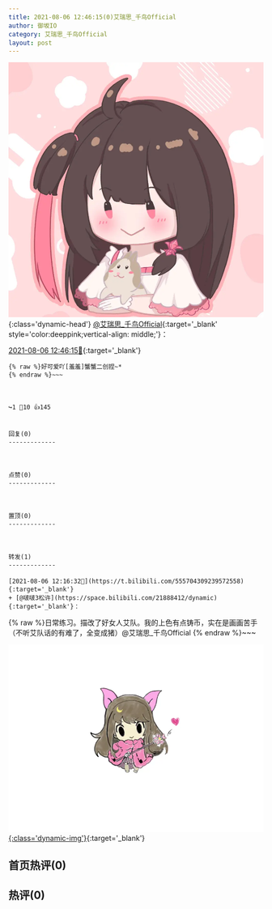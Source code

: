 ```yaml
---
title: 2021-08-06 12:46:15(0)艾瑞思_千鸟Official
author: 御坂IO
category: 艾瑞思_千鸟Official
layout: post
---
```


![img](/images/7e08840c56f251de28bdf766b647bd5fe9a5d50a.jpg){:class='dynamic-head'}
[@艾瑞思_千鸟Official](https://space.bilibili.com/1090010845/dynamic){:target='_blank' style='color:deeppink;vertical-align: middle;'}：

[2021-08-06 12:46:15🔗](https://t.bilibili.com/555711967164226160){:target='_blank'}

~~~
{% raw %}好可爱吖[羞羞]蟹蟹二创捏~*
{% endraw %}~~~



↪️1 💬10 👍145


回复(0)
-------------



点赞(0)
-------------



置顶(0)
-------------



转发(1)
-------------

[2021-08-06 12:16:32🔗](https://t.bilibili.com/555704309239572558){:target='_blank'}
+ [@啵啵3松许](https://space.bilibili.com/21888412/dynamic){:target='_blank'}：
~~~
{% raw %}日常练习。描改了好女人艾队。我的上色有点铸币，实在是画画苦手
（不听艾队话的有难了，全变成猪）@艾瑞思_千鸟Official 
{% endraw %}~~~


[![img](/images/311132a94584cd8b52230c80abceac2b2bcfab9a.png){:class='dynamic-img'}](/images/311132a94584cd8b52230c80abceac2b2bcfab9a.png){:target='_blank'}




首页热评(0)
-------------



热评(0)
-------------



